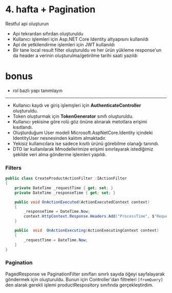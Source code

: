 # 4. hafta + Pagination

Restful api oluşturun
- Api tekrardan sıfırdan oluşturuldu
- Kullanıcı işlemleri için Asp.NET Core Identity altyapısını kullanıldı
- Api de yetkilendirme işlemleri için JWT kullanıldı
- Bir tane local result filter oluşturuldu ve her ürün yükleme response'un da header a verinin oluşturulma/getirilme tarihi saati yazıldı

# bonus
- rol bazlı yapı tanımlayın
<hr>

* Kullanıcı kaydı ve giriş işlemşleri için **AuthenticateController** oluşturuldu. 
* Token oluşturmak için **TokenGenerator** sınıfı oluşturuldu.
* Kullanıcı yekisine göre rolü göz önüne alınarak metotlara erişimi kısıtlandı.
* Oluşturduğum User modeli Microsoft.AspNetCore.Identity içindeki IdentityUser nesnesinden kalıtım almaktadır.
* Yekisiz kullanıcılara ise sadece kısıtlı ürünü görebilme olanağı tanındı.
* DTO lar kullanılarak Mmodellerimize erişimi sınırlayarak istediğimiz şekilde veri alma gönderme işlemleri yapıldı.


### Filters

```c#
public class CreateProductActionFilter :IActionFilter
{
    private DateTime _requestTime { get; set; }
    private DateTime _responseTime { get; set; }

    public void OnActionExecuted(ActionExecutedContext context)
    {
        _responseTime = DateTime.Now;
        context.HttpContext.Response.Headers.Add("ProcessTime", $"Request time: {_requestTime} Response time: {_responseTime}");
    }

    public  void  OnActionExecuting(ActionExecutingContext context)
    {
        _requestTime = DateTime.Now;
    }
}

```

### Pagination 
PagedResponse ve PaginationFilter sınıfları sınırlı sayıda öğeyi sayfalayarak göndermek için oluşturuldu. Bunun için Controller'dan filtreleri ```[fromQuery]``` den alarak gerekli işlemi productRespository sınıfında gerçekleştirdim.